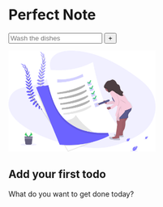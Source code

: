 <!DOCTYPE html>
<html lang="en">

<head>
  <meta charset="UTF-8">
  <meta name="viewport" content="width=device-width, initial-scale=1.0">
  <link rel="stylesheet" href="style.css">
  <title>Perfect Note</title>
</head>

<body>
  <div class="container">
    <div class="note">
      <h1>Perfect Note</h1>
      <input type="text" name="list-item" id="inputValue" placeholder="Wash the dishes">
      <input type="button" value="+" id="addButton"></input>
      <ul id="list"></ul>
      <div class="empty-state">
        <img src="list.svg" alt="" height=" 200px">
        <h2>Add your first todo</h2>
        <p>What do you want to get done today?</p>
      </div>
    </div>
  </div>

  <script src="script.js"></script>
</body>

</html>
